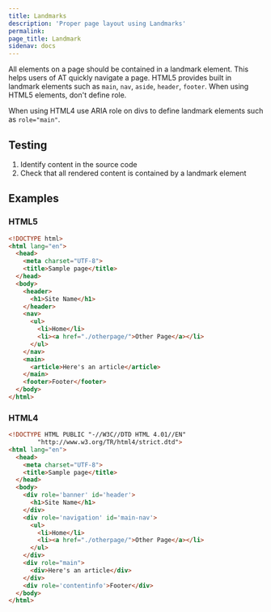 ```yaml
---
title: Landmarks
description: 'Proper page layout using Landmarks'
permalink:
page_title: Landmark
sidenav: docs
---
```


All elements on a page should be contained in a landmark element. This helps users of AT quickly navigate a page. HTML5 provides built in landmark elements such as `main`, `nav`, `aside`, `header`, `footer`. When using HTML5 elements, don't define role.

When using HTML4 use ARIA role on divs to define landmark elements such as `role="main"`.

## Testing

1. Identify content in the source code
2. Check that all rendered content is contained by a landmark element

## Examples

### HTML5

```html
<!DOCTYPE html>
<html lang="en">
  <head>
    <meta charset="UTF-8">
    <title>Sample page</title>
  </head>
  <body>
    <header>
      <h1>Site Name</h1>
    </header>
    <nav>
      <ul>
        <li>Home</li>
        <li><a href="./otherpage/">Other Page</a></li>
      </ul>
    </nav>
    <main>
      <article>Here's an article</article>
    </main>
    <footer>Footer</footer>
  </body>
</html>
```

### HTML4

```html
<!DOCTYPE HTML PUBLIC "-//W3C//DTD HTML 4.01//EN"
        "http://www.w3.org/TR/html4/strict.dtd">
<html lang="en">
  <head>
    <meta charset="UTF-8">
    <title>Sample page</title>
  </head>
  <body>
    <div role='banner' id='header'>
      <h1>Site Name</h1>
    </div>
    <div role='navigation' id='main-nav'>
      <ul>
        <li>Home</li>
        <li><a href="./otherpage/">Other Page</a></li>
      </ul>
    </div>
    <div role="main">
      <div>Here's an article</div>
    </div>
    <div role='contentinfo'>Footer</div>
  </body>
</html>
```
